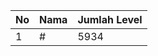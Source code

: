 | No | Nama            | Jumlah Level |
|----|-----------------|--------------|
| 1  | #    |    5934        |
